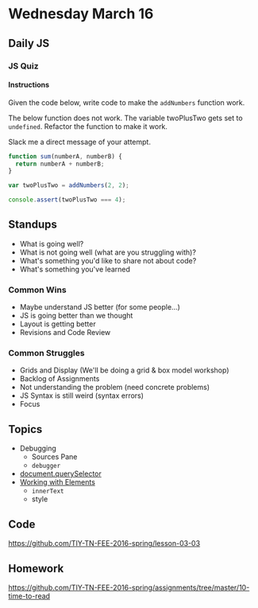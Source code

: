 # Wednesday March 16

## Daily JS

### JS Quiz

#### Instructions

Given the code below, write code to make the `addNumbers` function work.

The below function does not work.
The variable twoPlusTwo gets set to `undefined`.
Refactor the function to make it work.

Slack me a direct message of your attempt.

```js
function sum(numberA, numberB) {
  return numberA + numberB;
}

var twoPlusTwo = addNumbers(2, 2);

console.assert(twoPlusTwo === 4);
```

## Standups

* What is going well?
* What is not going well (what are you struggling with)?
* What's something you'd like to share not about code?
* What's something you've learned

### Common Wins

* Maybe understand JS better (for some people...)
* JS is going better than we thought
* Layout is getting better
* Revisions and Code Review

### Common Struggles

* Grids and Display (We'll be doing a grid & box model workshop)
* Backlog of Assignments
* Not understanding the problem (need concrete problems)
* JS Syntax is still weird (syntax errors)
* Focus

## Topics

- Debugging
  * Sources Pane
  * `debugger`
- [document.querySelector](query-selector.html)
- [Working with Elements](js-elements.html)
  * `innerText`
  * style

## Code

https://github.com/TIY-TN-FEE-2016-spring/lesson-03-03

## Homework

https://github.com/TIY-TN-FEE-2016-spring/assignments/tree/master/10-time-to-read
